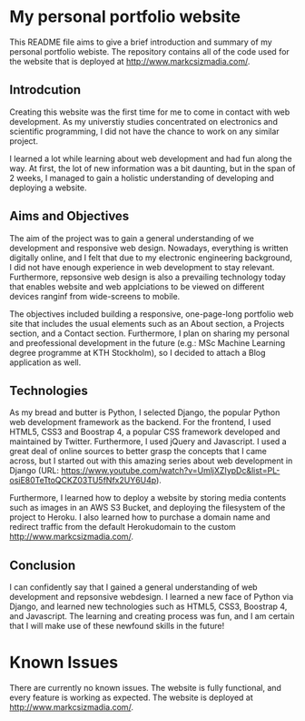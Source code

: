 # My personal portfolio website

This README file aims to give a brief introduction and summary of my personal portfolio webiste. The repository contains all of the code used for the website that is deployed at http://www.markcsizmadia.com/. 

## Introdcution

Creating this website was the first time for me to come in contact with web development. As my universtiy studies concentrated on electronics and scientific programming, I did not have the chance to work on any similar project.

I learned a lot while learning about web development and had fun along the way. At first, the lot of new information was a bit daunting, but in the span of 2 weeks, I managed to gain a holistic understanding of developing and deploying a website.

## Aims and Objectives

The aim of the project was to gain a general understanding of we development and responsive web design. Nowadays, everything is written digitally online, and I felt that due to my electronic engineering background, I did not have enough experience in web development to stay relevant. Furthermore, repsonsive web design is also a prevailing technology today that enables website and web applciations to be viewed on different devices ranginf from wide-screens to mobile.

The objectives included building a responsive, one-page-long portfolio web site that includes the usual elements such as an About section, a Projects section, and a Contact section. Furthermore, I plan on sharing my personal and preofessional development in the future (e.g.: MSc Machine Learning degree programme at KTH Stockholm), so I decided to attach a Blog application as well.

## Technologies

As my bread and butter is Python, I selected Django, the popular Python web development framework as the backend. For the frontend, I used HTML5, CSS3 and Boostrap 4, a popular CSS framework developed and maintained by Twitter. Furthermore, I used jQuery and Javascript.
I used a great deal of online sources to better grasp the concepts that I came across, but I started out with this amazing series about web development in Django (URL: https://www.youtube.com/watch?v=UmljXZIypDc&list=PL-osiE80TeTtoQCKZ03TU5fNfx2UY6U4p).

Furthermore, I learned how to deploy a website by storing media contents such as images in an AWS S3 Bucket, and deploying the filesystem of the project to Heroku. I also learned how to purchase a domain name and redirect traffic from the default Herokudomain to the custom http://www.markcsizmadia.com/.

## Conclusion

I can confidently say that I gained a general understanding of web development and repsonsive webdesign. I learned a new face of Python via Django, and learned new technologies such as HTML5, CSS3, Boostrap 4, and Javascript. The learning and creating process was fun, and I am certain that I will make use of these newfound skills in the future!

# Known Issues

There are currently no known issues. The website is fully functional, and every feature is working as expected. The website is deployed at http://www.markcsizmadia.com/.